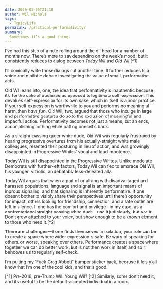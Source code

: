 ```yaml
---
date: 2025-02-05T21:10
author: Wil Nichols
tags:
  - Topic/Life
permalink: /practical-performativity/
summary: 
  Sometimes it’s a good thing.
---
```

  
I’ve had this stub of a note rolling around the ol’ head for a number of months now. There’s more to say depending on the week’s mood, but it consistently reduces to dialog between _Today Wil_ and _Old Wil_.[^1] 

I’ll comically write those dialogs out another time. It further reduces to a snide and nihilistic debate investigating the value of small, performative acts. 

Old Wil leans into, one, the idea that performativity is inauthentic because it’s for the sake of audience as opposed to legitimate self-expression. This devalues self-expression for its own sake, which in itself is a poor practice. If your self expression is worthwhile to you and performs no meaningful harm, then _have fun._ Old Wil, two, argued that those who indulge in large and performative gestures do so to the exclusion of meaningful and impactful action. Performativity becomes not just a means, but an ends, accomplishing nothing while patting oneself’s back.

As a straight-passing queer white dude, Old Wil was regularly frustrated by hearing progressive overtures from his actually-straight white male colleagues, resented their posturing in lieu of action, and was growingly disappointed in Progressive Whites’ vocal and loud impotence.

Today Wil is still disappointed in the Progressive Whites. Unlike moderate Democrats with further-left factors, Today Wil can flex to embrace Old Wil, his younger, vitriolic, an debatably less-defeated ally.

Today Wil argues that when a part of or allying with disadvantaged and harassed populations, language and signal is an important means of ingroup signaling, and that signaling is inherently performative. If one doesn’t bother to visibly share their perspectives until there’s opportunity for impact, others looking for friendship, connection, and a safe outlet are left in silence. If one has the comfort and privilege—in my case, as a confrontational straight-passing white dude—use it judiciously, but _use it._ Don’t grow attached to your voice, but show enough to be a known element to those who need it.[^2] 

There are challenges—if one finds themselves in isolation, your role can be to create a space where wider expression is safe. Be wary of speaking for others, or worse, speaking over others. Performance creates a space where together we can do better work, but is not then work in itself, and so it behooves us to regularly self-check. 

I’m putting my “Fuck Greg Abbott” bumper sticker back, because it lets y’all know that I’m one of the cool kids, and that’s good.

[^1] Pre-2016, pre-Trump Wil. Young Wil? 
[^2] Similarly, some don’t need it, and it’s useful to be the default-accepted individual in a room.